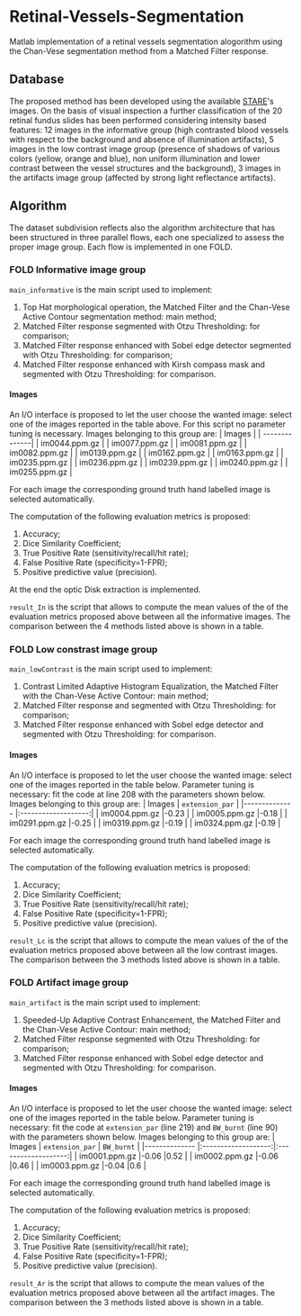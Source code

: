 # Retinal-Vessels-Segmentation
Matlab implementation of a retinal vessels segmentation alogorithm using the Chan-Vese segmentation method from a Matched Filter response.

## Database 
The proposed method has been developed using the available [STARE](https://cecas.clemson.edu/~ahoover/stare/probing/index.html)'s images.
On the basis of visual inspection a further classification of the 20 retinal fundus slides has been performed considering intensity based features:
12 images in the informative group (high contrasted blood vessels with respect to the background and absence of illumination artifacts), 5 images in the low contrast image group (presence of shadows of various colors (yellow, orange and blue), non uniform illumination and lower contrast between the vessel structures and the background), 3 images in the artifacts image group (affected by strong light reflectance artifacts).

## Algorithm 
The dataset subdivision reflects also the algorithm architecture that has been structured in three parallel flows, each one specialized to assess the proper image group. Each flow is implemented in one FOLD. 

### FOLD Informative image group

```main_informative``` is the main script used to implement: 
1. Top Hat morphological operation, the Matched Filter and the Chan-Vese Active Contour segmentation method: main method; 
2. Matched Filter response segmented with Otzu Thresholding: for comparison; 
3. Matched Filter response enhanced with Sobel edge detector segmented with Otzu Thresholding: for comparison;
4. Matched Filter response enhanced with Kirsh compass mask and segmented with Otzu Thresholding: for comparison.

#### Images
An I/O interface is proposed to let the user choose the wanted image: select one of the images reported in the table above. 
For this script no parameter tuning is necessary. 
Images belonging to this group are: 
| Images        | 
| --------------|
| im0044.ppm.gz |
| im0077.ppm.gz |
| im0081.ppm.gz |
| im0082.ppm.gz |
| im0139.ppm.gz |
| im0162.ppm.gz |
| im0163.ppm.gz |
| im0235.ppm.gz |
| im0236.ppm.gz |
| im0239.ppm.gz |
| im0240.ppm.gz |
| im0255.ppm.gz |

For each image the corresponding ground truth hand labelled image is selected automatically. 

The computation of the following evaluation metrics is proposed: 
1. Accuracy; 
2. Dice Similarity Coefficient; 
3. True Positive Rate (sensitivity/recall/hit rate); 
4. False Positive Rate (specificity=1-FPR); 
5. Positive predictive value (precision). 

At the end the optic Disk extraction is implemented. 

```result_In``` is the script that allows to compute the mean values of the of the evaluation metrics proposed above between all the informative images. The comparison between the 4 methods listed above is shown in a table.  


### FOLD Low constrast image group

```main_lowContrast``` is the main script used to implement: 
1. Contrast Limited Adaptive Histogram Equalization, the Matched Filter with the Chan-Vese Active Contour: main method; 
2. Matched Filter response and segmented with Otzu Thresholding: for comparison; 
3. Matched Filter response enhanced with Sobel edge detector and segmented with Otzu Thresholding: for comparison. 

#### Images
An I/O interface is proposed to let the user choose the wanted image: select one of the images reported in the table below. 
Parameter tuning is necessary: fit the code at line 208 with the parameters shown below.
Images belonging to this group are: 
| Images        | ```extension_par``` |
|-------------- |:-------------------:| 
| im0004.ppm.gz |-0.23                |
| im0005.ppm.gz |-0.18                |
| im0291.ppm.gz |-0.25                |
| im0319.ppm.gz |-0.19                |
| im0324.ppm.gz |-0.19                |

For each image the corresponding ground truth hand labelled image is selected automatically. 

The computation of the following evaluation metrics is proposed: 
1. Accuracy; 
2. Dice Similarity Coefficient; 
3. True Positive Rate (sensitivity/recall/hit rate); 
4. False Positive Rate (specificity=1-FPR); 
5. Positive predictive value (precision).

```result_Lc``` is the script that allows to compute the mean values of the of the evaluation metrics proposed above between all the low contrast images. The comparison between the 3 methods listed above is shown in a table. 


### FOLD Artifact image group

```main_artifact``` is the main script used to implement: 
1. Speeded-Up Adaptive Contrast Enhancement, the Matched Filter and the Chan-Vese Active Contour: main method; 
2. Matched Filter response segmented with Otzu Thresholding: for comparison; 
3. Matched Filter response enhanced with Sobel edge detector and segmented with Otzu Thresholding: for comparison. 

#### Images
An I/O interface is proposed to let the user choose the wanted image: select one of the images reported in the table below. 
Parameter tuning is necessary: fit the code at ```extension_par``` (line 219) and ```BW_burnt``` (line 90) with the parameters shown below.
Images belonging to this group are: 
| Images        | ```extension_par``` | ```BW_burnt```      |
|-------------- |:-------------------:|:-------------------:|
| im0001.ppm.gz |-0.06                |0.52                 |
| im0002.ppm.gz |-0.06                |0.46                 |
| im0003.ppm.gz |-0.04                |0.6                  |

For each image the corresponding ground truth hand labelled image is selected automatically. 

The computation of the following evaluation metrics is proposed: 
1. Accuracy; 
2. Dice Similarity Coefficient; 
3. True Positive Rate (sensitivity/recall/hit rate); 
4. False Positive Rate (specificity=1-FPR); 
5. Positive predictive value (precision).

```result_Ar``` is the script that allows to compute the mean values of the evaluation metrics proposed above between all the artifact images. The comparison between the 3 methods listed above is shown in a table. 
